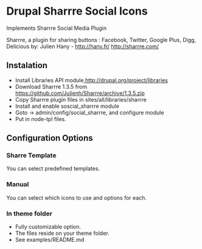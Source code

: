 # Drupal Sharrre Social Icons

 Implements Sharrre Social Media Plugin

 Sharrre, a plugin for sharing buttons : Facebook, Twitter, Google Plus, Digg, Delicious
 by: Julien Hany - http://hany.fr/
 http://sharrre.com/

## Instalation

- Install Libraries API module,http://drupal.org/project/libraries
- Download Sharrre 1.3.5 from https://github.com/Julienh/Sharrre/archive/1.3.5.zip
- Copy Sharrre plugin files in sites/all/libraries/sharrre
- Install and enable soscial_sharrre module
- Goto -> admin/config/social_sharrre, and configure module
- Put   <?php print render($social_sharrre_icons);?> in node-tpl files.

## Configuration Options

### Sharre Template

  You can select predefined templates.

### Manual

 You can select which icons to use and options for each.

### In theme folder

 - Fully customizable option.
 - The files reside on your theme folder.
 - See examples/README.md




